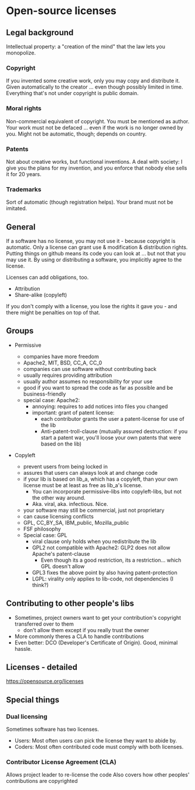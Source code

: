 # Open-source licenses


## Legal background

Intellectual property: a "creation of the mind" that the law lets you monopolize.

### Copyright
If you invented some creative work, only you may copy and distribute it.
Given automatically to the creator ... even though possibly limited in time.
Everything that's not under copyright is public domain.

### Moral rights
Non-commercial equivalent of copyright. You must be mentioned as author.
Your work must not be defaced ... even if the work is no longer owned by you.
Might not be automatic, though; depends on country.

### Patents
Not about creative works, but functional inventions.
A deal with society: I give you the plans for my invention, and you enforce that nobody else sells it for 20 years.

### Trademarks
Sort of automatic (though registration helps). Your brand must not be imitated.





## General 
If a software has no license, you may not use it - because copyright is automatic.
Only a license can grant use & modification & distribution rights.
Putting things on github means its code you can look at ... but not that you may use it.
By using or distributing a software, you implicitly agree to the license.

Licenses can add obligations, too.
 - Attribution
 - Share-alike (copyleft)

If you don't comply with a license, you lose the rights it gave you - and there might be penalties on top of that.

## Groups
 - Permissive
    - companies have more freedom
    - Apache2, MIT, BSD, CC_A, CC_0
    - companies can use software without contributing back
    - usually requires providing attribution
    - usually author assumes no responsibility for your use
    - good if you want to spread the code as far as possible and be business-friendly
    - special case: Apache2: 
        - annoying: requires to add notices into files you changed
        - important: grant of patent license:
            - each contributor grants the user a patent-license for use of the lib
            - Anti-patent-troll-clause (mutually assured destruction: if you start a patent war, you'll loose your own patents that were based on the lib)

 - Copyleft
    - prevent users from being locked in
    - assures that users can always look at and change code
    - if your lib is based on lib_a, which has a copyleft, than your own license must be at least as free as lib_a's license.
        - You can incorporate permissive-libs into copyleft-libs, but not the other way around.
        - Aka. viral, aka. infectious. Nice.
    - your software may still be commercial, just not proprietary
    - can cause licensing conflicts
    - GPL, CC_BY_SA, IBM_public, Mozilla_public
    - FSF philosophy
    - Special case: GPL
        - viral clause only holds when you redistribute the lib
        - GPL2 not compatible with Apache2: GLP2 does not allow Apache's patent-clause
            - Even though its a good restriction, its a restriction... which GPL doesn't allow
        - GPL3 fixes the above point by also having patent-protection
        - LGPL: virality only applies to lib-code, not dependencies (I think?)


## Contributing to other people's libs
- Sometimes, project owners want to get your contribution's copyright transferred over to them
    - don't allow them except if you really trust the owner
- More commonly theres a CLA to handle contributions
- Even better: DCO (Developer's Certificate of Origin). Good, minimal hassle.

## Licenses - detailed
https://opensource.org/licenses 


## Special things

### Dual licensing
Sometimes software has two licenses.
 - Users: Most often users can pick the license they want to abide by. 
 - Coders: Most often contributed code must comply with both licenses.

### Contributor License Agreement (CLA)
Allows project leader to re-license the code
Also covers how other peoples' contributions are copyrighted
